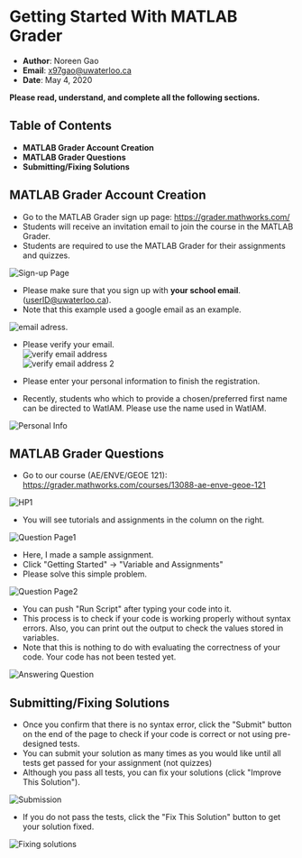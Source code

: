 # Getting Started With MATLAB Grader
* **Author**: Noreen Gao
* **Email**: x97gao@uwaterloo.ca 
* **Date**: May 4, 2020  

**Please read, understand, and complete all the following sections.**

## Table of Contents  
* **MATLAB Grader Account Creation**  
* **MATLAB Grader Questions**  
* **Submitting/Fixing Solutions**   

## MATLAB Grader Account Creation
* Go to the MATLAB Grader sign up page: https://grader.mathworks.com/    
* Students will receive an invitation email to join the course in the MATLAB Grader.
* Students are required to use the MATLAB Grader for their assignments and quizzes.  
 
![Sign-up Page](Sign_up_Page.png)

* Please make sure that you sign up with **your school email**. (userID@uwaterloo.ca).
* Note that this example used a google email as an example.  
 
![email adress](Account1.png).

* Please verify your email.  
![verify email address](Account2.png)  
![verify email address 2](Account3.png)

* Please enter your personal information to finish the registration.
* Recently, students who which to provide a chosen/preferred first name can be directed to WatIAM. Please use the name used in WatIAM. 

![Personal Info](Account4.png)

## MATLAB Grader Questions
* Go to our course (AE/ENVE/GEOE 121): https://grader.mathworks.com/courses/13088-ae-enve-geoe-121  

![HP1](HP1.png)

* You will see tutorials and assignments in the column on the right.   

![Question Page1](Question_Page1.png)  
   

* Here, I made a sample assignment. 
* Click "Getting Started" -> "Variable and Assignments"
* Please solve this simple problem. 

![Question Page2](Question_Page2.png)  

* You can push "Run Script" after typing your code into it. 
* This process is to check if your code is working properly without syntax errors. Also, you can print out the output to check the values stored in variables.  
* Note that this is nothing to do with evaluating the correctness of your code. Your code has not been tested yet. 

![Answering Question](Answering_Question.png)


## Submitting/Fixing Solutions 
* Once you confirm that there is no syntax error, click the "Submit" button on the end of the page to check if your code is correct or not using pre-designed tests.
* You can submit your solution as many times as you would like until all tests get passed for your assignment (not quizzes)
* Although you pass all tests, you can fix your solutions (click "Improve This Solution"). 

![Submission](Submission.png)

* If you do not pass the tests, click the "Fix This Solution" button to get your solution fixed. 

![Fixing solutions](Fixing_solutions.png)
